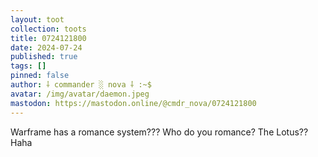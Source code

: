 ```yaml
---
layout: toot
collection: toots
title: 0724121800
date: 2024-07-24
published: true
tags: []
pinned: false
author: ⸸ commander ░ nova ⸸ :~$
avatar: /img/avatar/daemon.jpeg
mastodon: https://mastodon.online/@cmdr_nova/0724121800
---
```


Warframe has a romance system??? Who do you romance? The Lotus?? Haha
